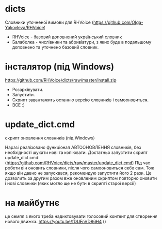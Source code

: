 # dicts
Словники уточненої вимови для RHVoice (https://github.com/Olga-Yakovleva/RHVoice)
* RHVoice - базовий доповнений український словник
* Балаболка - числівники та абривіатури, з яких буде в подальшому доповнено та уточнено базовий словник.


# інсталятор (під Windows)
https://github.com/RHVoice/dicts/raw/master/install.zip
* Розархівувати. 
* Запустити. 
* Скрипт завантажить останню версію словників і самооновиться. 
* ВСЕ :)


# update_dict.cmd
скрипт оновлення словників (під Windows)

Наразі реалізовано функціонал АВТООНОВЛЕННЯ словників, без необхідності шукати нові та копіювати.
Достатньо запустити скрипт update_dict.cmd (https://github.com/RHVoice/dicts/raw/master/update_dict.cmd)
Під час роботи він оновить словники, після чого самооновиться себе сам. Тож якщо він давно не запускався, рекомендую запустити його 2 рази. Це дозволить за другим разом вже оновленим скриптом повторно оновити і нові словники (яких могло ще не бути в скрипті старої версії) 

# на майбутнє
це семпл з якого треба надиктовувати голосовий контент для створення нового движка.
https://youtu.be/fDUFnVD86H4 ()

